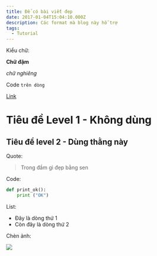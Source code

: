 ```yaml
---
title: Để có bài viết đẹp
date: 2017-01-04T15:04:10.000Z
description: Các format mà blog này hỗ trợ
tags:
  - Tutorial
---
```

Kiểu chữ:

**Chữ đậm**

_chữ nghiêng_

Code `trên dòng`

[Link](https://vccloud.vn)

# Tiêu đề Level 1 - Không dùng

## Tiêu đề level 2 - Dùng thằng này

Quote:

> Trong đầm gì đẹp bằng sen

Code:

```python
def print_ok():
    print ("OK")
```

List:

* Đây là dòng thứ 1
* Còn đây là dòng thứ 2

Chèn ảnh:

![](/img/products-jumbotron.jpg)
